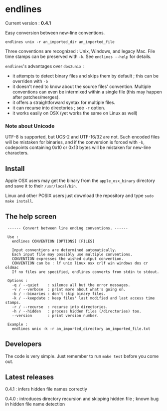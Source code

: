 endlines
========

Current version : **0.4.1**

Easy conversion between new-line conventions.

    endlines unix -r an_imported_dir an_imported_file

Three conventions are recognized : Unix, Windows, and legacy Mac. File time stamps can be preserved with `-k`. See `endlines --help` for details.

`endlines`'s advantages over `dos2unix` : 
- it attempts to detect binary files and skips them by default ; this can be overriden with `-b`
- it doesn't need to know about the source files' convention. Multiple conventions can even be intermixed within a single file (this may happen after patches/merges).
- it offers a straightforward syntax for multiple files.
- it can recurse into directories ; see `-r` option.
- it works easily on OSX (yet works the same on Linux as well) 


### Note about Unicode ###
UTF-8 is supported, but UCS-2 and UTF-16/32 are not. Such encoded files will be mistaken for binaries, and if the conversion is forced with `-b`, codepoints containing 0x10 or 0x13 bytes will be mistaken for new-line characters.

Install
-------

Apple OSX users may get the binary from the `apple_osx_binary` directory and save it to their `/usr/local/bin`.

Linux and other POSIX users just download the repository and type `sudo make install`. 



The help screen
---------------

     ------ Convert between line ending conventions. ------
    
     Use :
       endlines CONVENTION [OPTIONS] [FILES]
    
       Input conventions are determined automatically.
       Each input file may possibly use multiple conventions. 
       CONVENTION expresses the wished output convention.
       CONVENTION can be : lf unix linux osx crlf win windows dos cr oldmac 
       If no files are specified, endlines converts from stdin to stdout.
    
     Options :
       -q / --quiet    : silence all but the error messages.
       -v / --verbose  : print more about what's going on.
       -b / --binaries : don't skip binary files.
       -k / --keepdate : keep files' last modified and last access time stamps.
       -r / --recurse  : recurse into directories.
       -h / --hidden   : process hidden files (/directories) too.
       --version       : print version number.
    
     Example :
       endlines unix -k -r an_imported_directory an_imported_file.txt

Developers
----------

The code is very simple. Just remember to run `make test` before you come out.


Latest releases
---------------
0.4.1 : infers hidden file names correctly

0.4.0 : introduces directory recursion and skipping hidden file ; known bug in hidden file name detection
